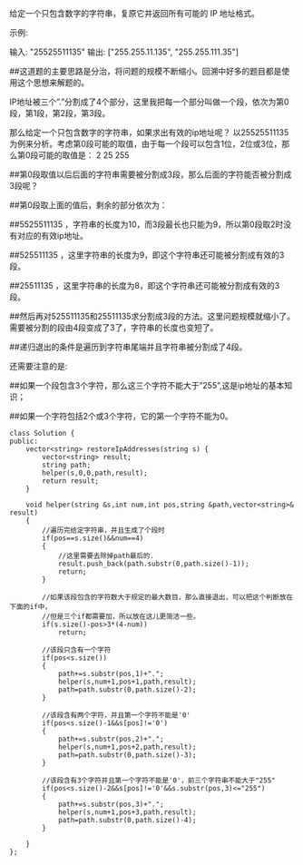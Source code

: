 给定一个只包含数字的字符串，复原它并返回所有可能的 IP 地址格式。

示例:

输入: "25525511135"
输出: ["255.255.11.135", "255.255.111.35"]

##这道题的主要思路是分治，将问题的规模不断缩小。回溯中好多的题目都是使用这个思想来解题的。

IP地址被三个”.”分割成了4个部分，这里我把每一个部分叫做一个段，依次为第0段，第1段，第2段，第3段。

那么给定一个只包含数字的字符串，如果求出有效的ip地址呢？ 
以25525511135为例来分析。考虑第0段可能的取值，由于每一个段可以包含1位，2位或3位，那么第0段可能的取值是： 
2 
25 
255

##第0段取值以后后面的字符串需要被分割成3段，那么后面的字符能否被分割成3段呢？ 

##第0段取上面的值后，剩余的部分依次为： 

##5525511135 ，字符串的长度为10，而3段最长也只能为9，所以第0段取2时没有对应的有效ip地址。 

##525511135 ，这里字符串的长度为9，即这个字符串还可能被分割成有效的3段。 

##25511135 ，这里字符串的长度为8，即这个字符串还可能被分割成有效的3段。 

##然后再对525511135和25511135求分割成3段的方法。这里问题规模就缩小了。需要被分割的段由4段变成了3了，字符串的长度也变短了。

##递归退出的条件是遍历到字符串尾端并且字符串被分割成了4段。

还需要注意的是:

##如果一个段包含3个字符，那么这三个字符不能大于”255”,这是ip地址的基本知识；

##如果一个字符包括2个或3个字符，它的第一个字符不能为0。

```
class Solution {
public:
    vector<string> restoreIpAddresses(string s) {
        vector<string> result;
        string path;
        helper(s,0,0,path,result);
        return result;
    }

    void helper(string &s,int num,int pos,string &path,vector<string>& result)
    {
        //遍历完给定字符串，并且生成了个段时
        if(pos==s.size()&&num==4)
        {
            //这里需要去除掉path最后的.
            result.push_back(path.substr(0,path.size()-1));
            return;
        }

        //如果该段包含的字符数大于规定的最大数目，那么直接退出，可以把这个判断放在下面的if中，
        //但是三个if都需要加，所以放在这儿更简洁一些。
        if(s.size()-pos>3*(4-num))
            return;

        //该段只含有一个字符
        if(pos<s.size())
        {
            path+=s.substr(pos,1)+".";
            helper(s,num+1,pos+1,path,result);
            path=path.substr(0,path.size()-2);
        }

        //该段含有两个字符，并且第一个字符不能是'0'
        if(pos<s.size()-1&&s[pos]!='0')
        {
            path+=s.substr(pos,2)+".";
            helper(s,num+1,pos+2,path,result);
            path=path.substr(0,path.size()-3);
        }

        //该段含有3个字符并且第一个字符不能是'0'，前三个字符串不能大于"255"
        if(pos<s.size()-2&&s[pos]!='0'&&s.substr(pos,3)<="255")
        {
            path+=s.substr(pos,3)+".";
            helper(s,num+1,pos+3,path,result);
            path=path.substr(0,path.size()-4);
        }

    }
};

```
